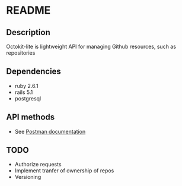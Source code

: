 # README
## Description
Octokit-lite is lightweight API for managing Github resources, such as repositories

## Dependencies
- ruby 2.6.1
- rails 5.1
- postgresql

## API methods
- See [Postman documentation](https://web.postman.co/collections/1422343-35c1aa22-6378-4b27-b7d0-1860cb4e5cdc?version=latest&workspace=cede57c6-ae5b-48b3-8bf0-5cf1b1baaeee#048e0942-20a1-46ce-860a-58a49ce65f0e)

## TODO
- Authorize requests
- Implement tranfer of ownership of repos
- Versioning
